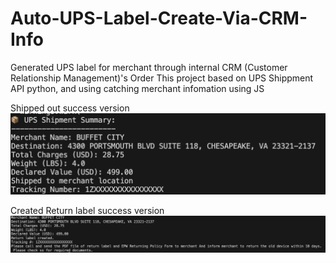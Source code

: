 # Auto-UPS-Label-Create-Via-CRM-Info
Generated UPS label for merchant through internal CRM (Customer Relationship Management)'s Order
This project based on UPS Shippment API python, and using catching merchant infomation using JS


Shipped out success version 
![alt text](https://github.com/Chenyc666/Auto-UPS-Label-Create-Via-CRM-Info/blob/main/img1%20ship.png?raw=true)

Created Return label success version 
![alt text](https://github.com/Chenyc666/Auto-UPS-Label-Create-Via-CRM-Info/blob/main/img%20return.png?raw=true)

